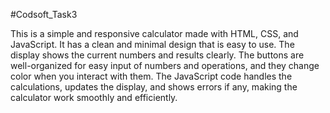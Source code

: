 #Codsoft_Task3

This is a simple and responsive calculator made with HTML, CSS, and JavaScript. It has a clean and minimal design that is easy to use. The display shows the current numbers and results clearly. The buttons are well-organized for easy input of numbers and operations, and they change color when you interact with them. The JavaScript code handles the calculations, updates the display, and shows errors if any, making the calculator work smoothly and efficiently.






